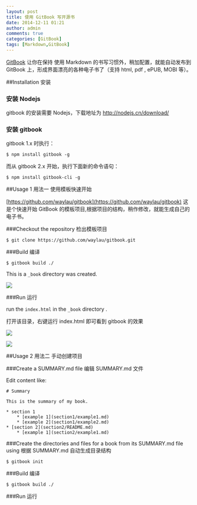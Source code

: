 ```yaml
---
layout: post
title: 使用 GitBook 写开源书
date: 2014-12-11 01:21
author: admin
comments: true
categories: [GitBook]
tags: [Markdown,GitBook]
---
```


[GitBook](http://www.gitbook.com/) 让你在保持 使用 Markdown 的书写习惯外，稍加配置，就能自动发布到 GitBook 上，形成界面漂亮的各种电子书了（支持 html, pdf , ePUB, MOBI 等）。


##Installation 安装

### 安装 Nodejs

gitbook 的安装需要 Nodejs，下载地址为 http://nodejs.cn/download/

### 安装 gitbook

gitbook 1.x 时执行：

    $ npm install gitbook -g
  	
而从 gitbook 2.x 开始，执行下面新的命令语句：

    $ npm install gitbook-cli -g


##Usage 1 用法一 使用模板快速开始

[https://github.com/waylau/gitbook](https://github.com/waylau/gitbook) 这是个快速开始 GitBook 的模板项目,根据项目的结构，稍作修改，就能生成自己的电子书。


###Checkout the repository 检出模板项目

    $ git clone https://github.com/waylau/gitbook.git
  
<!-- more -->

###Build 编译

	$ gitbook build ./
	
This is a `_book` directory was created.

![](http://99btgc01.info/uploads/2014/12/02%282%29.jpg)

###Run 运行

run the `index.html` in the `_book` directory .
 
打开该目录，右键运行 index.html 即可看到 gitbook 的效果

![](http://99btgc01.info/uploads/2014/12/03%282%29.jpg)

![](http://99btgc01.info/uploads/2014/12/04%282%29.jpg)

##Usage 2 用法二 手动创建项目

###Create a SUMMARY.md file 编辑 SUMMARY.md 文件

Edit content like:

	# Summary
	
	This is the summary of my book.
	
	* section 1
	    * [example 1](section1/example1.md)
	    * [example 2](section1/example2.md)
	* [section 2](section2/README.md)
	    * [example 1](section2/example1.md)
	   
###Create the directories and files for a book from its SUMMARY.md file using 根据 SUMMARY.md 自动生成目录结构

	$ gitbook init

###Build 编译

	$ gitbook build ./

###Run 运行